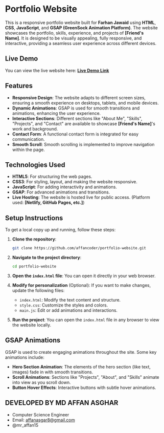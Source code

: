 # Portfolio Website

This is a responsive portfolio website built for **Farhan Jawaid** using **HTML**, **CSS**, **JavaScript**, and **GSAP (GreenSock Animation Platform)**. The website showcases the portfolio, skills, experience, and projects of **[Friend's Name]**. It is designed to be visually appealing, fully responsive, and interactive, providing a seamless user experience across different devices.

## Live Demo

You can view the live website here: **[Live Demo Link](https://affancoder.github.io/farhanportfolio/)**

## Features

- **Responsive Design**: The website adapts to different screen sizes, ensuring a smooth experience on desktops, tablets, and mobile devices.
- **Dynamic Animations**: GSAP is used for smooth transitions and animations, enhancing the user experience.
- **Interactive Sections**: Different sections like "About Me", "Skills", "Projects", and "Contact" are available to showcase **[Friend's Name]**'s work and background.
- **Contact Form**: A functional contact form is integrated for easy communication.
- **Smooth Scroll**: Smooth scrolling is implemented to improve navigation within the page.

## Technologies Used

- **HTML5**: For structuring the web pages.
- **CSS3**: For styling, layout, and making the website responsive.
- **JavaScript**: For adding interactivity and animations.
- **GSAP**: For advanced animations and transitions.
- **Live Hosting**: The website is hosted live for public access. (Platform used: **[Netlify, GitHub Pages, etc.]**)

## Setup Instructions

To get a local copy up and running, follow these steps:

1. **Clone the repository**:
    ```bash
    git clone https://github.com/affancoder/portfolio-website.git
    ```

2. **Navigate to the project directory**:
    ```bash
    cd portfolio-website
    ```

3. **Open the `index.html` file**:
    You can open it directly in your web browser.

4. **Modify for personalization** (Optional):
    If you want to make changes, update the following files:
    - `index.html`: Modify the text content and structure.
    - `style.css`: Customize the styles and colors.
    - `main.js`: Edit or add animations and interactions.

5. **Run the project**:
    You can open the `index.html` file in any browser to view the website locally.

## GSAP Animations

GSAP is used to create engaging animations throughout the site. Some key animations include:

- **Hero Section Animation**: The elements of the hero section (like text, images) fade in with smooth transitions.
- **Scroll Animations**: Sections like "Projects", "About", and "Skills" animate into view as you scroll down.
- **Button Hover Effects**: Interactive buttons with subtle hover animations.

## DEVELOPED BY MD AFFAN ASGHAR
- Computer Science Engineer
- Email: affanasgar8@gmail.com
- @mr_affan15
